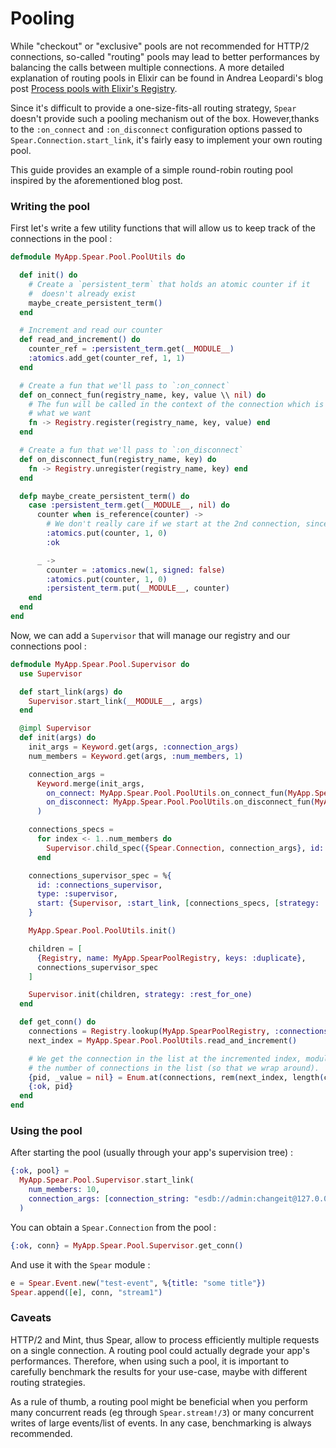 # Pooling

While "checkout" or "exclusive" pools are not recommended for HTTP/2
connections, so-called "routing" pools may lead to better performances
by balancing the calls between multiple connections. A more detailed
explanation of routing pools in Elixir can be found in Andrea Leopardi's
blog post [Process pools with Elixir's Registry](https://andrealeopardi.com/posts/process-pools-with-elixirs-registry/).

Since it's difficult to provide a one-size-fits-all routing strategy,
`Spear` doesn't provide such a pooling mechanism out of the box.
However,thanks to the `:on_connect` and `:on_disconnect` configuration 
options passed to `Spear.Connection.start_link`, it's fairly easy to
implement your own routing pool.

This guide provides an example of a simple round-robin routing pool
inspired by the aforementioned blog post.

### Writing the pool

First let's write a few utility functions that will allow us to keep
track of the connections in the pool :

```elixir
defmodule MyApp.Spear.Pool.PoolUtils do

  def init() do
    # Create a `persistent_term` that holds an atomic counter if it
    #  doesn't already exist
    maybe_create_persistent_term()
  end

  # Increment and read our counter
  def read_and_increment() do
    counter_ref = :persistent_term.get(__MODULE__)
    :atomics.add_get(counter_ref, 1, 1)
  end

  # Create a fun that we'll pass to `:on_connect`
  def on_connect_fun(registry_name, key, value \\ nil) do
    # The fun will be called in the context of the connection which is
    # what we want
    fn -> Registry.register(registry_name, key, value) end
  end

  # Create a fun that we'll pass to `:on_disconnect`
  def on_disconnect_fun(registry_name, key) do
    fn -> Registry.unregister(registry_name, key) end
  end

  defp maybe_create_persistent_term() do
    case :persistent_term.get(__MODULE__, nil) do
      counter when is_reference(counter) ->
        # We don't really care if we start at the 2nd connection, since it's simple round robin
        :atomics.put(counter, 1, 0)
        :ok

      _ ->
        counter = :atomics.new(1, signed: false)
        :atomics.put(counter, 1, 0)
        :persistent_term.put(__MODULE__, counter)
    end
  end
end
```

Now, we can add a `Supervisor` that will manage our registry and our
connections pool :

```elixir
defmodule MyApp.Spear.Pool.Supervisor do
  use Supervisor

  def start_link(args) do
    Supervisor.start_link(__MODULE__, args)
  end

  @impl Supervisor
  def init(args) do
    init_args = Keyword.get(args, :connection_args)
    num_members = Keyword.get(args, :num_members, 1)

    connection_args =
      Keyword.merge(init_args,
        on_connect: MyApp.Spear.Pool.PoolUtils.on_connect_fun(MyApp.SpearPoolRegistry, :connections),
        on_disconnect: MyApp.Spear.Pool.PoolUtils.on_disconnect_fun(MyApp.SpearPoolRegistry, :connections)
      )

    connections_specs =
      for index <- 1..num_members do
        Supervisor.child_spec({Spear.Connection, connection_args}, id: {Spear.Connection, index})
      end

    connections_supervisor_spec = %{
      id: :connections_supervisor,
      type: :supervisor,
      start: {Supervisor, :start_link, [connections_specs, [strategy: :one_for_one]]}
    }

    MyApp.Spear.Pool.PoolUtils.init()

    children = [
      {Registry, name: MyApp.SpearPoolRegistry, keys: :duplicate},
      connections_supervisor_spec
    ]

    Supervisor.init(children, strategy: :rest_for_one)
  end

  def get_conn() do
    connections = Registry.lookup(MyApp.SpearPoolRegistry, :connections)
    next_index = MyApp.Spear.Pool.PoolUtils.read_and_increment()

    # We get the connection in the list at the incremented index, modulo
    # the number of connections in the list (so that we wrap around).
    {pid, _value = nil} = Enum.at(connections, rem(next_index, length(connections)))
    {:ok, pid}
  end
end
```

### Using the pool

After starting the pool (usually through your app's supervision tree) :

```elixir
{:ok, pool} =
  MyApp.Spear.Pool.Supervisor.start_link(
    num_members: 10,
    connection_args: [connection_string: "esdb://admin:changeit@127.0.0.1:2113"]
  )
```

You can obtain a `Spear.Connection` from the pool :

```elixir
{:ok, conn} = MyApp.Spear.Pool.Supervisor.get_conn()
```

And use it with the `Spear` module :

```elixir
e = Spear.Event.new("test-event", %{title: "some title"})
Spear.append([e], conn, "stream1")
```

### Caveats

HTTP/2 and Mint, thus Spear, allow to process efficiently multiple requests
on a single connection. A routing pool could actually degrade your app's
performances. Therefore, when using such a pool, it is important to
carefully benchmark the results for your use-case, maybe with different
routing strategies.

As a rule of thumb, a routing pool might be beneficial when you perform
many concurrent reads (eg through `Spear.stream!/3`) or many concurrent
writes of large events/list of events. In any case, benchmarking is
always recommended.






